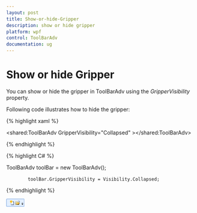 ```yaml
---
layout: post
title: Show-or-hide-Gripper
description: show or hide gripper 
platform: wpf
control: ToolBarAdv
documentation: ug
---
```


# Show or hide Gripper 

You can show or hide the gripper in ToolBarAdv using the _GripperVisibility_ property. 

Following code illustrates how to hide the gripper:

{% highlight xaml %}



<shared:ToolBarAdv GripperVisibility="Collapsed" ></shared:ToolBarAdv>


{% endhighlight %}


{% highlight C# %}



ToolBarAdv toolBar = new ToolBarAdv();

            toolBar.GripperVisibility = Visibility.Collapsed;


{% endhighlight %}


![](Show-or-hide-Gripper_images/Show-or-hide-Gripper_img1.png)




